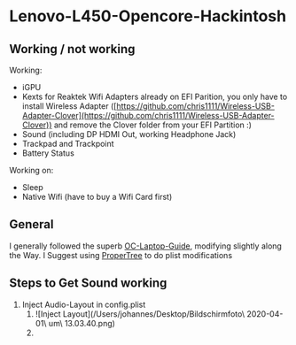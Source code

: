 # Lenovo-L450-Opencore-Hackintosh

## Working / not working
Working:

* iGPU
* Kexts for Reaktek Wifi Adapters already on EFI Parition, you only have to install Wireless Adapter ([https://github.com/chris1111/Wireless-USB-Adapter-Clover](https://github.com/chris1111/Wireless-USB-Adapter-Clover)) and remove the Clover folder from your EFI Partition :)
* Sound (including DP HDMI Out, working Headphone Jack)
* Trackpad and Trackpoint
* Battery Status

Working on:

* Sleep
* Native Wifi (have to buy a Wifi Card first)



## General
I generally followed the superb [OC-Laptop-Guide](https://1revenger1.gitbook.io/laptop-guide/), modifying slightly along the Way.
I Suggest using [ProperTree](https://github.com/corpnewt/ProperTree) to do plist modifications 
## Steps to Get Sound working
1. Inject Audio-Layout in config.plist
	1. ![Inject Layout](/Users/johannes/Desktop/Bildschirmfoto\ 2020-04-01\ um\ 13.03.40.png)
	2.  